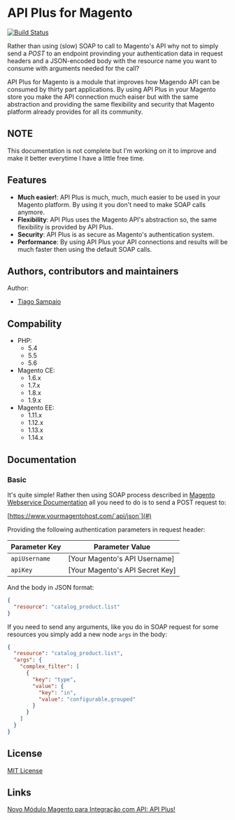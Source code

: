 # API Plus for Magento

[![Build Status](https://travis-ci.org/tiagosampaio/ApiPlus.svg?branch=master)](https://travis-ci.org/tiagosampaio/ApiPlus)

Rather than using (slow) SOAP to call to Magento's API why not to simply send a *POST* to an endpoint provinding your authentication data in request headers and a JSON-encoded body with the resource name you want to consume with arguments needed for the call?

API Plus for Magento is a module that improves how Magendo API can be consumed by thirty part applications. By using API Plus in your Magento store you make the API connection much eaiser but with the same abstraction and providing the same flexibility and security that Magento platform already provides for all its community.

## NOTE

This documentation is not complete but I'm working on it to improve and make it better everytime I have a little free time.

## Features

- **Much easier!**: API Plus is much, much, much easier to be used in your Magento platform. By using it you don't need to make SOAP calls anymore.
- **Flexibility**: API Plus uses the Magento API's abstraction so, the same flexibility is provided by API Plus.
- **Security**: API Plus is as secure as Magento's authentication system.
- **Performance**: By using API Plus your API connections and results will be much faster then using the default SOAP calls.

## Authors, contributors and maintainers

Author:
- [Tiago Sampaio](http://tiagosampaio.com)

## Compability

- PHP: 
  - 5.4
  - 5.5
  - 5.6
- Magento CE: 
  - 1.6.x
  - 1.7.x
  - 1.8.x
  - 1.9.x
- Magento EE: 
  - 1.11.x
  - 1.12.x
  - 1.13.x
  - 1.14.x

## Documentation

### Basic

It's quite simple! Rather then using SOAP process described in [Magento Webservice Documentation](http://devdocs.magento.com/guides/m1x/api/soap/introduction.html) all you need to do is to send a POST request to:

[https://www.yourmagentohost.com/`api/json`](#)

Providing the following authentication parameters in request header:

Parameter Key | Parameter Value
--- | ---
`apiUsername` | [Your Magento's API Username]
`apiKey` | [Your Magento's API Secret Key]

And the body in JSON format:

```json
{
  "resource": "catalog_product.list"
}
```

If you need to send any arguments, like you do in SOAP request for some resources you simply add a new node `args` in the body:

```json
{
  "resource": "catalog_product.list",
  "args": {
    "complex_filter": [
      {
        "key": "type",
        "value": {
          "key": "in",
          "value": "configurable,grouped"
        }
      }
    ]
  }
}
```


## License

[MIT License](LICENSE.txt)

## Links

[Novo Módulo Magento para Integração com API: API Plus!](http://tiagosampaio.com/novo-modulo-magento-para-integracao-com-api-api-plus/)
